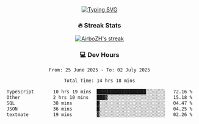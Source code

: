 
<div align="center">
  <a href="https://git.io/typing-svg"><img src="https://readme-typing-svg.demolab.com?font=Fira+Code&size=30&pause=1000&color=33F7F5&center=true&vCenter=true&width=435&lines=Hi+there+%F0%9F%91%8B+I+am+AirboZH+;Welcome+to+my+Github" alt="Typing SVG" /></a>

<h3>🔥 Streak Stats</h3>

<!-- GitHub Readme Streak Stats - https://github.com/DenverCoder1/github-readme-streak-stats -->
<p>
  <a href="https://github.com/DenverCoder1/github-readme-streak-stats">
    <img title="🔥 Get streak stats for your profile at git.io/streak-stats" alt="AirboZH's streak" src="https://streak-stats.demolab.com/?user=AirboZH&theme=monokai-metallian&hide_border=true"/>
  </a>
</p>

<h3>💻 Dev Hours</h3>
<!--START_SECTION:waka-->

```txt
From: 25 June 2025 - To: 02 July 2025

Total Time: 14 hrs 18 mins

TypeScript       10 hrs 19 mins  ██████████████████░░░░░░░   72.16 %
Other            2 hrs 10 mins   ███▓░░░░░░░░░░░░░░░░░░░░░   15.18 %
SQL              38 mins         █░░░░░░░░░░░░░░░░░░░░░░░░   04.47 %
JSON             36 mins         █░░░░░░░░░░░░░░░░░░░░░░░░   04.25 %
textmate         19 mins         ▓░░░░░░░░░░░░░░░░░░░░░░░░   02.26 %
```

<!--END_SECTION:waka-->
</div>  
